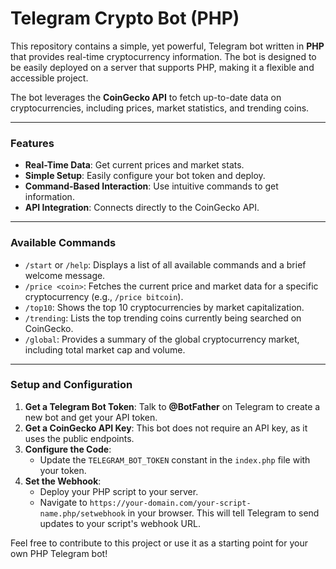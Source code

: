 # Telegram Crypto Bot (PHP)

This repository contains a simple, yet powerful, Telegram bot written in **PHP** that provides real-time cryptocurrency information. The bot is designed to be easily deployed on a server that supports PHP, making it a flexible and accessible project.

The bot leverages the **CoinGecko API** to fetch up-to-date data on cryptocurrencies, including prices, market statistics, and trending coins.

---

### Features

* **Real-Time Data**: Get current prices and market stats.
* **Simple Setup**: Easily configure your bot token and deploy.
* **Command-Based Interaction**: Use intuitive commands to get information.
* **API Integration**: Connects directly to the CoinGecko API.

---

### Available Commands

* `/start` or `/help`: Displays a list of all available commands and a brief welcome message.
* `/price <coin>`: Fetches the current price and market data for a specific cryptocurrency (e.g., `/price bitcoin`).
* `/top10`: Shows the top 10 cryptocurrencies by market capitalization.
* `/trending`: Lists the top trending coins currently being searched on CoinGecko.
* `/global`: Provides a summary of the global cryptocurrency market, including total market cap and volume.

---

### Setup and Configuration

1.  **Get a Telegram Bot Token**: Talk to **@BotFather** on Telegram to create a new bot and get your API token.
2.  **Get a CoinGecko API Key**: This bot does not require an API key, as it uses the public endpoints.
3.  **Configure the Code**:
    * Update the `TELEGRAM_BOT_TOKEN` constant in the `index.php` file with your token.
4.  **Set the Webhook**:
    * Deploy your PHP script to your server.
    * Navigate to `https://your-domain.com/your-script-name.php/setwebhook` in your browser. This will tell Telegram to send updates to your script's webhook URL.

Feel free to contribute to this project or use it as a starting point for your own PHP Telegram bot!
